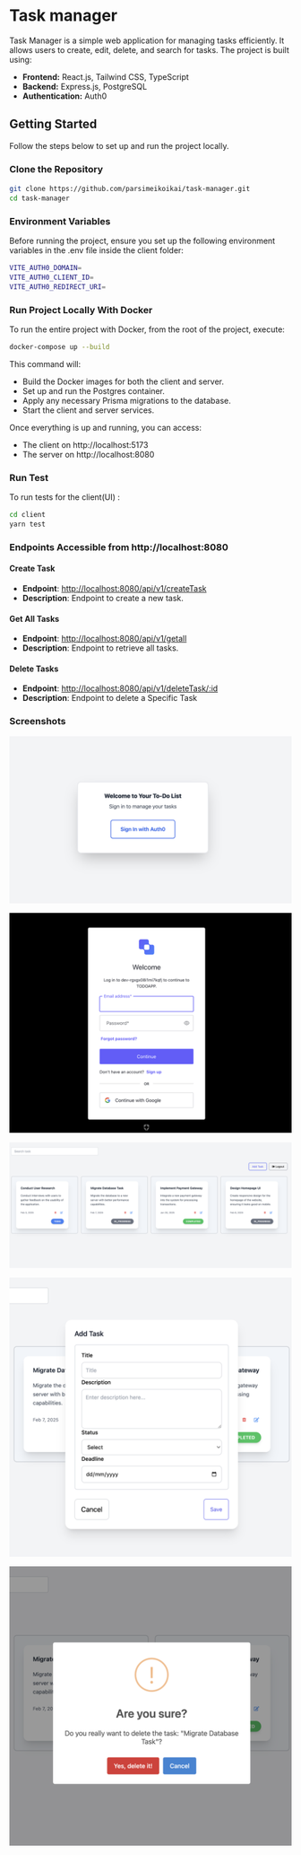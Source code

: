 # Task manager

Task Manager is a simple web application for managing tasks efficiently. It allows users to create, edit, delete, and search for tasks. The project is built using:

- **Frontend:** React.js, Tailwind CSS, TypeScript  
- **Backend:** Express.js, PostgreSQL  
- **Authentication:** Auth0  

## Getting Started

Follow the steps below to set up and run the project locally.

### Clone the Repository

```bash
git clone https://github.com/parsimeikoikai/task-manager.git
cd task-manager
```
### Environment Variables
Before running the project, ensure you set up the following environment variables in the .env file inside the client folder:

```bash
VITE_AUTH0_DOMAIN=
VITE_AUTH0_CLIENT_ID=
VITE_AUTH0_REDIRECT_URI=
``` 

### Run Project Locally With Docker

To run the entire project with Docker, from the root of the project, execute:

```bash
docker-compose up --build
``` 
This command will:

- Build the Docker images for both the client and server.
- Set up and run the Postgres container.
- Apply any necessary Prisma migrations to the database.
- Start the client and server services.

Once everything is up and running, you can access:
- The client on http://localhost:5173
- The server on http://localhost:8080


### Run Test

To run tests for the client(UI) :

```bash
cd client
yarn test
``` 

### Endpoints Accessible from http://localhost:8080

#### Create Task

- **Endpoint**: [http://localhost:8080/api/v1/createTask](http://localhost:8080/api/v1/createTask)
- **Description**: Endpoint to create a new task.

#### Get All Tasks

- **Endpoint**: [http://localhost:8080/api/v1/getall](http://localhost:8080/api/v1/getall)
- **Description**: Endpoint to retrieve all tasks.

#### Delete Tasks

- **Endpoint**: [http://localhost:8080/api/v1/deleteTask/:id](http://localhost:8080/api/v1/deleteTask/:id)
- **Description**: Endpoint to delete  a Specific Task

### Screenshots

![Login](./screenshots/Login.png)

![Auth](./screenshots/Auth0.png)

![List](./screenshots/List.png)

![Add](./screenshots/Add.png)

![Delete](./screenshots/Delete.png)